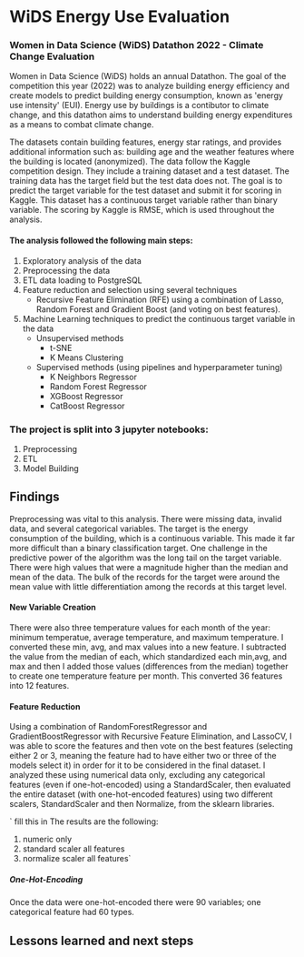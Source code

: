 # WiDS Energy Use Evaluation

### Women in Data Science (WiDS) Datathon 2022 - Climate Change Evaluation

Women in Data Science (WiDS) holds an annual Datathon.  The goal of the competition this year (2022) was to analyze building energy efficiency and create models to predict building energy consumption, known as 'energy use intensity' (EUI). Energy use by buildings is a contibutor to climate change, and this datathon aims to understand building energy expenditures as a means to combat climate change.  

The datasets contain building features, energy star ratings, and provides additional information such as: building age and the weather features where the building is located (anonymized). The data follow the Kaggle competition design. They include a training dataset and a test dataset. The training data has the target field but the test data does not. The goal is to predict the target variable for the test dataset and submit it for scoring in Kaggle. This dataset has a continuous target variable rather than binary variable. The scoring by Kaggle is RMSE, which is used throughout the analysis.

#### The analysis followed the following main steps:
1. Exploratory analysis of the data
2. Preprocessing the data
3. ETL data loading to PostgreSQL
4. Feature reduction and selection using several techniques
   * Recursive Feature Elimination (RFE) using a combination of Lasso, Random Forest and Gradient Boost (and voting on best features).
5. Machine Learning techniques to predict the continuous target variable in the data   
   * Unsupervised methods
      * t-SNE 
      * K Means Clustering
   * Supervised methods (using pipelines and hyperparameter tuning)
      * K Neighbors Regressor
      * Random Forest Regressor
      * XGBoost Regressor
      * CatBoost Regressor

### The project is split into 3 jupyter notebooks:
1. Preprocessing
2. ETL
3. Model Building

## Findings
Preprocessing was vital to this analysis.  There were missing data, invalid data, and several categorical variables.  The target is the energy consumption of the building, which is a continuous variable.  This made it far more difficult than a binary classification target.  One challenge in the predictive power of the algorithm was the long tail on the target variable.  There were high values that were a magnitude higher than the median and mean of the data.  The bulk of the records for the target were around the mean value with little differentiation among the records at this target level.
  
#### New Variable Creation
There were also three temperature values for each month of the year: minimum temperatue, average temperature, and maximum temperature.  I converted these min, avg, and max values into a new feature.  I subtracted the value from the median of each, which standardized each min,avg, and max and then I added those values (differences from the median) together to create one temperature feature per month.  This converted 36 features into 12 features.

#### Feature Reduction

Using a combination of RandomForestRegressor and GradientBoostRegressor with Recursive Feature Elimination, and LassoCV, I was able to score the features and then vote on the best features (selecting either 2 or 3, meaning the feature had to have either two or three of the models select it) in order for it to be considered in the final dataset.  I analyzed these using numerical data only, excluding any categorical features (even if one-hot-encoded) using a StandardScaler, then evaluated the entire dataset (with one-hot-encoded features) using two different scalers, StandardScaler and then Normalize, from the sklearn libraries. 

` fill this in
The results are the following:
1. numeric only
2. standard scaler all features
3. normalize scaler all features`



##### One-Hot-Encoding

Once the data were one-hot-encoded there were 90 variables; one categorical feature had 60 types.


## Lessons learned and next steps

